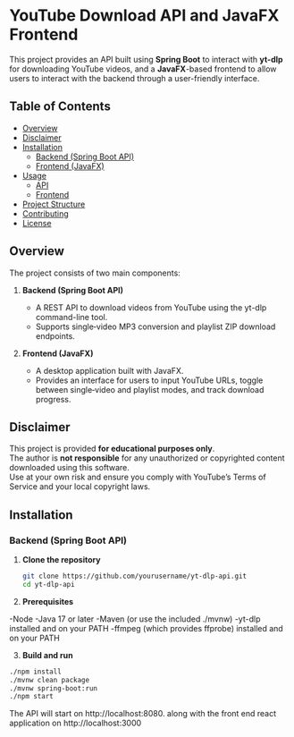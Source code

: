 # YouTube Download API and JavaFX Frontend

This project provides an API built using **Spring Boot** to interact with **yt-dlp** for downloading YouTube videos, and a **JavaFX**-based frontend to allow users to interact with the backend through a user-friendly interface.

## Table of Contents
- [Overview](#overview)
- [Disclaimer](#disclaimer)
- [Installation](#installation)
  - [Backend (Spring Boot API)](#backend-spring-boot-api)
  - [Frontend (JavaFX)](#frontend-javafx)
- [Usage](#usage)
  - [API](#api)
  - [Frontend](#frontend)
- [Project Structure](#project-structure)
- [Contributing](#contributing)
- [License](#license)

## Overview

The project consists of two main components:

1. **Backend (Spring Boot API)**  
   - A REST API to download videos from YouTube using the yt-dlp command-line tool.  
   - Supports single‑video MP3 conversion and playlist ZIP download endpoints.  

2. **Frontend (JavaFX)**  
   - A desktop application built with JavaFX.  
   - Provides an interface for users to input YouTube URLs, toggle between single‑video and playlist modes, and track download progress.

## Disclaimer

This project is provided **for educational purposes only**.  
The author is **not responsible** for any unauthorized or copyrighted content downloaded using this software.  
Use at your own risk and ensure you comply with YouTube’s Terms of Service and your local copyright laws.

## Installation

### Backend (Spring Boot API)

1. **Clone the repository**  
   ```bash
   git clone https://github.com/yourusername/yt-dlp-api.git
   cd yt-dlp-api
   ```
2. **Prerequisites**

-Node
-Java 17 or later
-Maven (or use the included ./mvnw)
-yt-dlp installed and on your PATH
-ffmpeg (which provides ffprobe) installed and on your PATH

3. **Build and run**
  ```bash
  ./npm install
  ./mvnw clean package
  ./mvnw spring-boot:run
  ./npm start
  ```
The API will start on http://localhost:8080. along with the front end react application on http://localhost:3000

